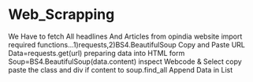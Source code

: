 # Web_Scrapping
We Have to fetch All headlines And Articles from opindia website
import required functions...1)requests,2)BS4.BeautifulSoup
Copy and Paste URL
Data=requests.get(url)
preparing data into HTML form
Soup=BS4.BeautifulSoup(data.content)
inspect Webcode & Select copy paste the class and div if content to soup.find_all
Append Data in List
